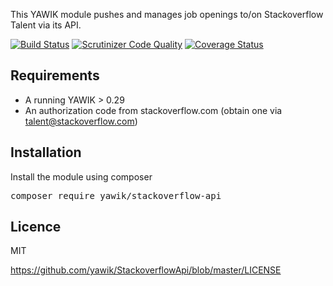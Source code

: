 This YAWIK module pushes and manages job openings to/on Stackoverflow Talent via its API.

[![Build Status](https://travis-ci.org/yawik/StackoverflowApi.svg?branch=master)](https://travis-ci.org/yawik/StackoverflowApi)
[![Scrutinizer Code Quality](https://scrutinizer-ci.com/g/yawik/StackoverflowApi/badges/quality-score.png?b=master)](https://scrutinizer-ci.com/g/yawik/StackoverflowApi/?branch=master)
[![Coverage Status](https://coveralls.io/repos/github/yawik/StackoverflowApi/badge.svg?branch=master)](https://coveralls.io/github/yawik/StackoverflowApi?branch=master)

Requirements
------------

- A running YAWIK > 0.29
- An authorization code from stackoverflow.com
  (obtain one via talent@stackoverflow.com)

Installation
------------
Install the module using composer

<pre>
composer require yawik/stackoverflow-api
</pre>

Licence 
-------

MIT

https://github.com/yawik/StackoverflowApi/blob/master/LICENSE
